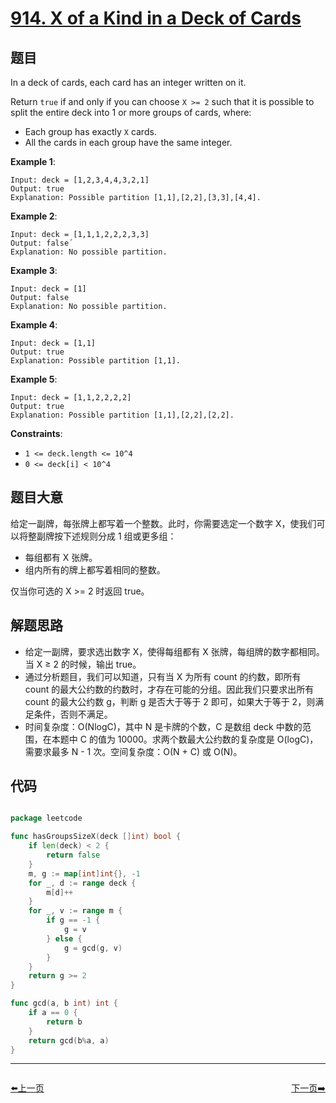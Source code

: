 # [914. X of a Kind in a Deck of Cards](https://leetcode.com/problems/x-of-a-kind-in-a-deck-of-cards/)


## 题目

In a deck of cards, each card has an integer written on it.

Return `true` if and only if you can choose `X >= 2` such that it is possible to split the entire deck into 1 or more groups of cards, where:

- Each group has exactly `X` cards.
- All the cards in each group have the same integer.

**Example 1**:

```
Input: deck = [1,2,3,4,4,3,2,1]
Output: true
Explanation: Possible partition [1,1],[2,2],[3,3],[4,4].
```

**Example 2**:

```
Input: deck = [1,1,1,2,2,2,3,3]
Output: false´
Explanation: No possible partition.
```

**Example 3**:

```
Input: deck = [1]
Output: false
Explanation: No possible partition.
```

**Example 4**:

```
Input: deck = [1,1]
Output: true
Explanation: Possible partition [1,1].
```

**Example 5**:

```
Input: deck = [1,1,2,2,2,2]
Output: true
Explanation: Possible partition [1,1],[2,2],[2,2].
```

**Constraints**:

- `1 <= deck.length <= 10^4`
- `0 <= deck[i] < 10^4`

## 题目大意

给定一副牌，每张牌上都写着一个整数。此时，你需要选定一个数字 X，使我们可以将整副牌按下述规则分成 1 组或更多组：

- 每组都有 X 张牌。
- 组内所有的牌上都写着相同的整数。

仅当你可选的 X >= 2 时返回 true。


## 解题思路

- 给定一副牌，要求选出数字 X，使得每组都有 X 张牌，每组牌的数字都相同。当 X ≥ 2 的时候，输出 true。
- 通过分析题目，我们可以知道，只有当 X 为所有 count 的约数，即所有 count 的最大公约数的约数时，才存在可能的分组。因此我们只要求出所有 count 的最大公约数 g，判断 g 是否大于等于 2 即可，如果大于等于 2，则满足条件，否则不满足。
- 时间复杂度：O(NlogC)，其中 N 是卡牌的个数，C 是数组 deck 中数的范围，在本题中 C 的值为 10000。求两个数最大公约数的复杂度是 O(logC)，需要求最多 N - 1 次。空间复杂度：O(N + C) 或 O(N)。

## 代码

```go

package leetcode

func hasGroupsSizeX(deck []int) bool {
	if len(deck) < 2 {
		return false
	}
	m, g := map[int]int{}, -1
	for _, d := range deck {
		m[d]++
	}
	for _, v := range m {
		if g == -1 {
			g = v
		} else {
			g = gcd(g, v)
		}
	}
	return g >= 2
}

func gcd(a, b int) int {
	if a == 0 {
		return b
	}
	return gcd(b%a, a)
}

```


----------------------------------------------
<div style="display: flex;justify-content: space-between;align-items: center;">
<p><a href="https://books.halfrost.com/leetcode/ChapterFour/0911.Online-Election/">⬅️上一页</a></p>
<p><a href="https://books.halfrost.com/leetcode/ChapterFour/0918.Maximum-Sum-Circular-Subarray/">下一页➡️</a></p>
</div>
